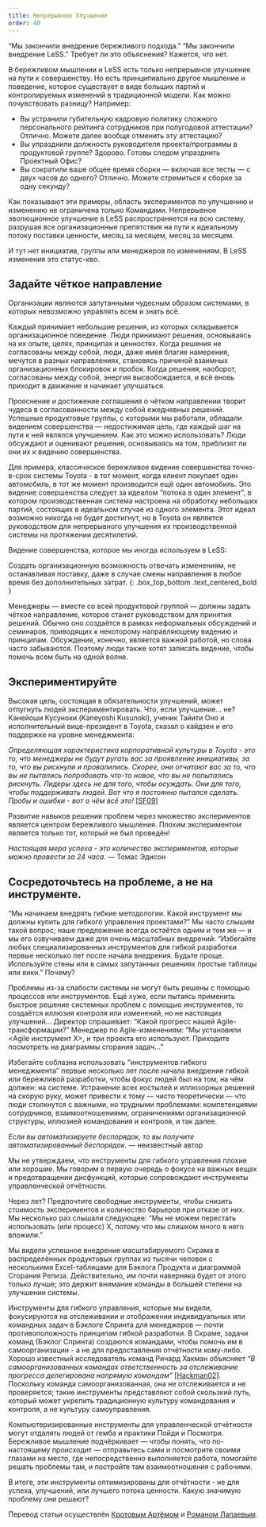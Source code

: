 ```yaml
---
title: Непрерывное Улучшение
order: 40
---
```


“Мы закончили внедрение бережливого подхода.” “Мы закончили внедрение LeSS.” Требует ли это объяснения? Кажется, что нет.

В бережливом мышлении и LeSS есть только непрерывное улучшение на пути к совершенству. Но есть принципиально другое мышление и поведение, которое существует в виде больших партий и контролируемых изменений в традиционной модели. Как можно почувствовать разницу? Например:

* Вы устранили губительную кадровую политику сложного персонального рейтинга сотрудников при полугодовой аттестации? Отлично. Можете далее вообще отменить эту аттестацию?
* Вы упразднили должность руководителя проекта/программы в продуктовой группе? Здорово. Готовы следом упразднить Проектный Офис?
* Вы сократили ваше общее время сборки — включая все тесты — с двух часов до одного? Отлично. Можете стремиться к сборке за одну секунду?

Как показывают эти примеры, область экспериментов по улучшению и изменению не ограничена только Командами. Непрерывное эволюционное улучшение в LeSS распространяется на всю систему, разрушая все организационные препятствия на пути к идеальному потоку поставки ценности, месяц за месяцем, месяц за месяцем.

И тут нет инициатив, группы или менеджеров по изменениям. В LeSS изменения это статус-кво.

## Задайте чёткое направление

Организации являются запутанными чудесным образом системами, в которых невозможно управлять всем и знать всё.

Каждый принимает небольшие решения, из которых складывается организационное поведение. Люди принимают решения, основываясь на их опыте, целях, принципах и ценностях. Когда решения не согласованы между собой, люди, даже имея благие намерения, мечутся в разных направлениях, становясь причиной взаимных организационных блокировок и пробок. Когда решения, наоборот, согласованы между собой, энергия высвобождается, и всё вновь приходит в движение и начинает улучшаться.

Прояснение и достижение соглашения о чётком направлении творит чудеса в согласованности между собой ежедневных решений. Успешные продуктовые группы, с которыми мы работали, обладали видением совершенства — недостижимая цель, где каждый шаг на пути к ней являлся улучшением. Как это можно использовать? Люди обсуждают и оценивают решения, основываясь на том, приблизят ли они их к видению совершенства.

Для примера, классическое бережливое видение совершенства точно-в-срок системы Toyota - в тот момент, когда клиент покупает один автомобиль, в тот же момент производится ещё один автомобиль. Это видение совершенства следует за идеалом “потока в один элемент”, в котором производственная система настроена на обработку небольших партий, состоящих в идеальном случае из одного элемента. Этот идеал возможно никогда не будет достигнут, но в Toyota он является руководством для непрерывного улучшения их производственной системы на протяжении десятилетий.

Видение совершенства, которое мы иногда используем в LeSS:

Создать организационную возможность отвечать изменениям, не останавливая поставку, даже в случае смены направления в любое время без дополнительных затрат.
{: .box_top_bottom  .text_centered_bold }

Менеджеры — вместе со всей продуктовой группой — должны задать чёткое направление, которое станет руководством для принятия решений. Обычно оно создаётся в рамках неформальных обсуждений и семинаров, приводящих к некоторому направляющему видению и принципам. Обсуждение, конечно, является важной работой, но слова часто забываются. Поэтому люди также хотят записать видение, чтобы помочь всем быть на одной волне.

## Экспериментируйте

Высокая цель, состоящая в обязательности улучшений, может отпугнуть людей экспериментировать. Что, если улучшение... не? Канейоши Кусуноки (Kaneyoshi Kusunoki), ученик Тайити Оно и исполнительный вице-президент в Toyota, сказал о кайдзен и его поддержке на уровне менеджмента:
                                                                        
*Определяющая характеристика корпоративной культуры в Toyota - это то, что менеджеры не будут ругать вас за проявление инициативы, за то, что вы рискнули и провалились. Скорее, они отчитают вас за то, что вы не пытались попробовать что-то новое, что вы не попытались рискнуть. Лидеры здесь не для того, чтобы осуждать. Они для того, чтобы поддерживать людей. Вот что я постоянно пытался сделать. Пробы и ошибки - вот о чём всё это!* [[SF09]](http://www.amazon.com/Birth-Lean-Takahiro-Fujimoto-ebook/dp/B007EFWP0M)

Развитие навыков решения проблем через множество экспериментов является центром бережливого мышления. Плохим экспериментом является только тот, который не был проведён!

*Настоящая мера успеха - это количество экспериментов, которые можно провести за 24 часа.* — Томас Эдисон

## Сосредоточьтесь на проблеме, а не на инструменте.

“Мы начинаем внедрять гибкие методологии. Какой инструмент мы должны купить для гибкого управления проектами?” Мы часто слышим такой вопрос; наше предложение всегда остаётся одним и тем же — и мы его озвучиваем даже для очень масштабных внедрений: “Избегайте любых специализированных инструментов для гибкой разработки первые несколько лет после начала внедрения. Будьте проще. Используйте стены или в самых запутанных решениях простые таблицы или вики.” Почему?

Проблемы из-за слабости системы не могут быть решены с помощью процессов или инструментов. Ещё хуже, если пытаясь применить быстрое решение системных проблем с помощью инструментов, то создаётся иллюзия контроля или изменений, но не настоящих улучшений... Директор спрашивает: “Какой прогресс нашей Agile-трансформации?” Менеджер по Agile-изменениям: “Мы установили <Agile инструмент X>, и три проекта его используют. Приходите посмотреть на диаграммы сгорания задач...”

Избегайте соблазна использовать “инструментов гибкого менеджмента” первые несколько лет после начала внедрения гибкой или бережливой разработки, чтобы фокус людей был на том, на чём должен: на системе. Устранение всех костылей и иллюзорных решений на скорую руку, может привести к тому — чисто теоретически — что люди столкнутся с важными, но трудными проблемами: компетенциями сотрудников, взаимоотношениями, ограничениями организационной структуры, иллюзией командования и контроля, и так далее. 

*Если вы автоматизируете беспорядок, то вы получите автоматизированный беспорядок.* — неизвестный автор

Мы не утверждаем, что инструменты для гибкого управления плохие или хорошие. Мы говорим в первую очередь о фокусе на важных вещах и предотвращении дисфункций, которые сопровождают инструменты управленческой отчётности.

Через <N> лет? Предпочтите свободные инструменты, чтобы снизить стоимость экспериментов и количество барьеров при отказе от них.  Мы несколько раз слышали следующее: “Мы не можем перестать использовать (или процесс) X, потому что мы слишком много в него вложили.”

Мы видели успешное внедрение масштабируемого Скрама в распределённых продуктовых группах из тысячи человек с несколькими Excel-таблицами для Бэклога Продукта и диаграммой Сгорания Релиза. Действительно, им почти наверняка будет от этого только лучше; это держит внимание команды в большей степени на улучшении системы.

Инструменты для гибкого управления, которые мы видели, фокусируются на отслеживании и отображении индивидуальных или командных задач в Бэклоге Спринта для менеджеров — почти противоположность принципам гибкой разработки. В Скраме, задачи команд (Бэклог Спринта) создаются командами, чтобы помочь им в самоорганизации - а не для предоставления отчётности кому-либо. Хорошо известный исследователь команд Ричард Хакман объясняет *“В самоорганизованных командах ответственность за отслеживание прогресса делегирована напрямую командам”* [[Hackman02]](http://www.amazon.com/Leading-Teams-Setting-Stage-Performances/dp/1578513332). Поскольку команда самоорганизованная, она не отслеживается и не проверяется; такие инструменты представляют собой скользкий путь, который может укрепить традиционную культуру командования и контроля, а не культуру самоуправления.

Компьютеризированные инструменты для управленческой отчётности могут отдалять людей от гемба и практики Пойди и Посмотри. Бережливое мышление подчёркивает — чтобы понять, что по-настоящему происходит — отправьтесь сами и посмотрите своими глазами на место, где непосредственно выполняется работа, помогайте решать проблемы там, и постройте там взаимоотношения с рабочими.

В итоге, эти инструменты оптимизированы для отчётности - не для успеха, улучшений, или лучшего потока ценности. Какую значимую проблему они решают?

Перевод статьи осуществлён [Кротовым Артёмом](https://www.facebook.com/artem.v.krotov) и [Романом Лапаевым](https://www.linkedin.com/in/romanlapaev).
